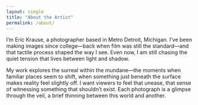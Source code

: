 ```yaml
---
layout: single
title: "About the Artist"
permalink: /about/
---
```


I’m Eric Krause, a photographer based in Metro Detroit, Michigan. I’ve been making images since college—back when film was still the standard—and that tactile process shaped the way I see. Even now, I am still chasing the quiet tension that lives between light and shadow.

My work explores the surreal within the mundane—the moments when familiar places seem to shift, when something just beneath the surface makes reality feel slightly off. I want viewers to feel that unease, that sense of witnessing something that shouldn’t exist. Each photograph is a glimpse through the veil, a brief thinning between this world and another.
